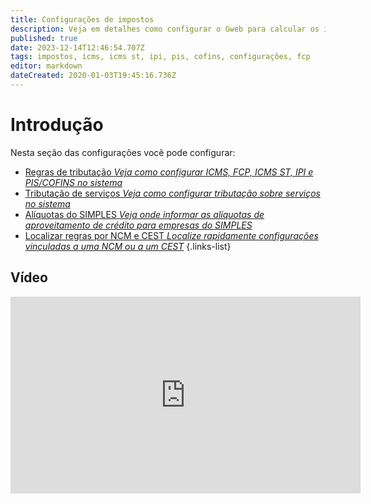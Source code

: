 ```yaml
---
title: Configurações de impostos
description: Veja em detalhes como configurar o Gweb para calcular os impostos nos documentos fiscais
published: true
date: 2023-12-14T12:46:54.707Z
tags: impostos, icms, icms st, ipi, pis, cofins, configurações, fcp
editor: markdown
dateCreated: 2020-01-03T19:45:16.736Z
---
```


# Introdução

Nesta seção das configurações você pode configurar:

- [Regras de tributação *Veja como configurar ICMS, FCP, ICMS ST, IPI e PIS/COFINS no sistema*](regras-de-tributacao)
- [Tributação de serviços *Veja como configurar tributação sobre serviços no sistema*](servicos)
- [Alíquotas do SIMPLES *Veja onde informar as alíquotas de aproveitamento de crédito para empresas do SIMPLES*](simples)
- [Localizar regras por NCM e CEST *Localize rapidamente configurações vinculadas a uma NCM ou a um CEST*](localizar-regras)
{.links-list}

## Vídeo

<div class="text-center">
<iframe width="560" height="315" src="https://www.youtube.com/embed/aekS3rdryfA?si=wW3CrDEmYwOmAbYx" title="YouTube video player" frameborder="0" allow="accelerometer; autoplay; clipboard-write; encrypted-media; gyroscope; picture-in-picture; web-share" allowfullscreen></iframe>
</div>